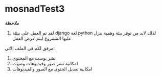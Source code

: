 # mosnadTest3
*****ملاحظة*****
1. لقد تم العمل على بيئئة django لغة python لذلك لابد من توفر بيئة وهمية ينزل عليها المشروع ليتم عرض العمل

مرفق لكم في الملف الاتي:
1. نشر بوست مع المحتوى
2. امكانية نشر صور وفيديوهات وصوت
3. امكانية تعديل الحتوى مع الصور والفيديوهات
